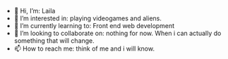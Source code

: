 - 👋 Hi, I’m: Laila
- 👀 I’m interested in: playing videogames and aliens. 
- 🌱 I’m currently learning to: Front end web development
- 💞️ I’m looking to collaborate on: nothing for now. When i can actually do something that will change. 
- 📫 How to reach me: think of me and i will know. 

<!---
Lailaismyname/Lailaismyname is a ✨ special ✨ repository because its `README.md` (this file) appears on your GitHub profile.
You can click the Preview link to take a look at your changes.
--->
